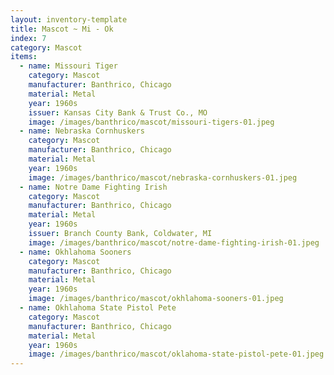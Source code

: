```yaml
---
layout: inventory-template
title: Mascot ~ Mi - Ok
index: 7
category: Mascot
items:
  - name: Missouri Tiger
    category: Mascot
    manufacturer: Banthrico, Chicago
    material: Metal
    year: 1960s
    issuer: Kansas City Bank & Trust Co., MO
    image: /images/banthrico/mascot/missouri-tigers-01.jpeg
  - name: Nebraska Cornhuskers
    category: Mascot
    manufacturer: Banthrico, Chicago
    material: Metal
    year: 1960s
    image: /images/banthrico/mascot/nebraska-cornhuskers-01.jpeg
  - name: Notre Dame Fighting Irish
    category: Mascot
    manufacturer: Banthrico, Chicago
    material: Metal
    year: 1960s
    issuer: Branch County Bank, Coldwater, MI
    image: /images/banthrico/mascot/notre-dame-fighting-irish-01.jpeg
  - name: Okhlahoma Sooners
    category: Mascot
    manufacturer: Banthrico, Chicago
    material: Metal
    year: 1960s
    image: /images/banthrico/mascot/okhlahoma-sooners-01.jpeg
  - name: Okhlahoma State Pistol Pete
    category: Mascot
    manufacturer: Banthrico, Chicago
    material: Metal
    year: 1960s
    image: /images/banthrico/mascot/oklahoma-state-pistol-pete-01.jpeg
---
```


